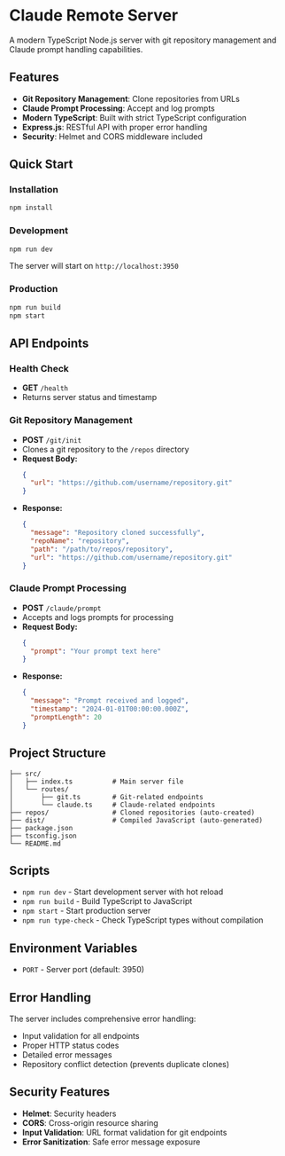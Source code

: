 # Claude Remote Server

A modern TypeScript Node.js server with git repository management and Claude prompt handling capabilities.

## Features

- **Git Repository Management**: Clone repositories from URLs
- **Claude Prompt Processing**: Accept and log prompts
- **Modern TypeScript**: Built with strict TypeScript configuration
- **Express.js**: RESTful API with proper error handling
- **Security**: Helmet and CORS middleware included

## Quick Start

### Installation

```bash
npm install
```

### Development

```bash
npm run dev
```

The server will start on `http://localhost:3950`

### Production

```bash
npm run build
npm start
```

## API Endpoints

### Health Check

- **GET** `/health`
- Returns server status and timestamp

### Git Repository Management

- **POST** `/git/init`
- Clones a git repository to the `/repos` directory
- **Request Body:**
  ```json
  {
    "url": "https://github.com/username/repository.git"
  }
  ```
- **Response:**
  ```json
  {
    "message": "Repository cloned successfully",
    "repoName": "repository",
    "path": "/path/to/repos/repository",
    "url": "https://github.com/username/repository.git"
  }
  ```

### Claude Prompt Processing

- **POST** `/claude/prompt`
- Accepts and logs prompts for processing
- **Request Body:**
  ```json
  {
    "prompt": "Your prompt text here"
  }
  ```
- **Response:**
  ```json
  {
    "message": "Prompt received and logged",
    "timestamp": "2024-01-01T00:00:00.000Z",
    "promptLength": 20
  }
  ```

## Project Structure

```
├── src/
│   ├── index.ts          # Main server file
│   └── routes/
│       ├── git.ts        # Git-related endpoints
│       └── claude.ts     # Claude-related endpoints
├── repos/                # Cloned repositories (auto-created)
├── dist/                 # Compiled JavaScript (auto-generated)
├── package.json
├── tsconfig.json
└── README.md
```

## Scripts

- `npm run dev` - Start development server with hot reload
- `npm run build` - Build TypeScript to JavaScript
- `npm start` - Start production server
- `npm run type-check` - Check TypeScript types without compilation

## Environment Variables

- `PORT` - Server port (default: 3950)

## Error Handling

The server includes comprehensive error handling:

- Input validation for all endpoints
- Proper HTTP status codes
- Detailed error messages
- Repository conflict detection (prevents duplicate clones)

## Security Features

- **Helmet**: Security headers
- **CORS**: Cross-origin resource sharing
- **Input Validation**: URL format validation for git endpoints
- **Error Sanitization**: Safe error message exposure
